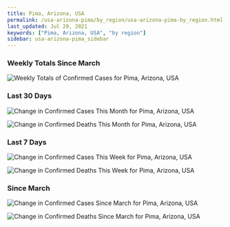 ```yaml
---
title: Pima, Arizona, USA
permalink: /usa-arizona-pima/by_region/usa-arizona-pima-by_region.html
last_updated: Jul 29, 2021
keywords: ["Pima, Arizona, USA", "by region"]
sidebar: usa-arizona-pima_sidebar
---
```


<h3>Weekly Totals Since March</h3>

![Weekly Totals of Confirmed Cases for Pima, Arizona, USA](/covid_tracker/images/graphs/usa-arizona-pima-weekly_totals_graph.png)

<h3>Last 30 Days</h3>

![Change in Confirmed Cases This Month for Pima, Arizona, USA](/covid_tracker/images/graphs/usa-arizona-pima-delta_confirmed-30_days_graph.png)

![Change in Confirmed Deaths This Month for Pima, Arizona, USA](/covid_tracker/images/graphs/usa-arizona-pima-delta_deaths-30_days_graph.png)

<h3>Last 7 Days</h3>

![Change in Confirmed Cases This Week for Pima, Arizona, USA](/covid_tracker/images/graphs/usa-arizona-pima-delta_confirmed-7_days_graph.png)

![Change in Confirmed Deaths This Week for Pima, Arizona, USA](/covid_tracker/images/graphs/usa-arizona-pima-delta_deaths-7_days_graph.png)

<h3>Since March</h3>

![Change in Confirmed Cases Since March for Pima, Arizona, USA](/covid_tracker/images/graphs/usa-arizona-pima-delta_confirmed-since_march_graph.png)

![Change in Confirmed Deaths Since March for Pima, Arizona, USA](/covid_tracker/images/graphs/usa-arizona-pima-delta_deaths-since_march_graph.png)
